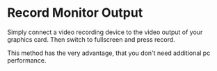# Record Monitor Output




Simply connect a video recording device to the video output of your graphics card. Then switch to fullscreen and press record.   

This method has the very advantage, that you don't need additional pc performance.  

